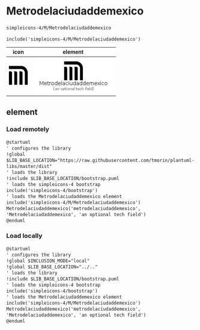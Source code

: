 # Metrodelaciudaddemexico

```text
simpleicons-4/M/Metrodelaciudaddemexico
```

```text
include('simpleicons-4/M/Metrodelaciudaddemexico')
```

|icon|element|
|---|---|
|![](Metrodelaciudaddemexico.png)|![](Metrodelaciudaddemexico.element.png)|



## element
### Load remotely
```plantuml
@startuml
' configures the library
!global $LIB_BASE_LOCATION="https://raw.githubusercontent.com/tmorin/plantuml-libs/master/dist"
' loads the library
!include $LIB_BASE_LOCATION/bootstrap.puml
' loads the simpleicons-4 bootstrap
include('simpleicons-4/bootstrap')
' loads the Metrodelaciudaddemexico element
include('simpleicons-4/M/Metrodelaciudaddemexico')
Metrodelaciudaddemexico('metrodelaciudaddemexico', 'Metrodelaciudaddemexico', 'an optional tech field')
@enduml
```
### Load locally
```plantuml
@startuml
' configures the library
!global $INCLUSION_MODE="local"
!global $LIB_BASE_LOCATION="../.."
' loads the library
!include $LIB_BASE_LOCATION/bootstrap.puml
' loads the simpleicons-4 bootstrap
include('simpleicons-4/bootstrap')
' loads the Metrodelaciudaddemexico element
include('simpleicons-4/M/Metrodelaciudaddemexico')
Metrodelaciudaddemexico('metrodelaciudaddemexico', 'Metrodelaciudaddemexico', 'an optional tech field')
@enduml
```

